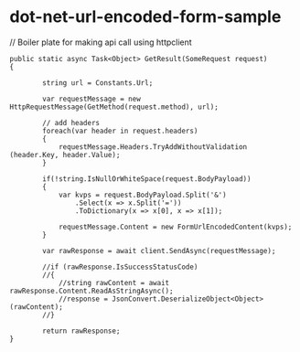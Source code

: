# dot-net-url-encoded-form-sample
// Boiler plate for making api call using httpclient

    public static async Task<Object> GetResult(SomeRequest request)
    {
          
            string url = Constants.Url;

            var requestMessage = new HttpRequestMessage(GetMethod(request.method), url);
            
            // add headers
            foreach(var header in request.headers)
            {
                requestMessage.Headers.TryAddWithoutValidation (header.Key, header.Value);
            }

            if(!string.IsNullOrWhiteSpace(request.BodyPayload))
            {
                var kvps = request.BodyPayload.Split('&')
                    .Select(x => x.Split('='))
                    .ToDictionary(x => x[0], x => x[1]);

                requestMessage.Content = new FormUrlEncodedContent(kvps);
            }

            var rawResponse = await client.SendAsync(requestMessage);
            
            //if (rawResponse.IsSuccessStatusCode)
            //{
                //string rawContent = await rawResponse.Content.ReadAsStringAsync();
                //response = JsonConvert.DeserializeObject<Object>(rawContent);
            //}

            return rawResponse;
    }
